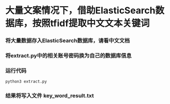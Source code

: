 # 大量文案情况下，借助ElasticSearch数据库，按照tfidf提取中文文本关键词

###  将大量数据存入ElasticSearch数据库，请看中文文档



### 将extract.py中的相关账号密码换为自己的数据库信息



### 运行代码

```bash
python3 extract.py
```



### 结果将写入文件 key_word_result.txt

